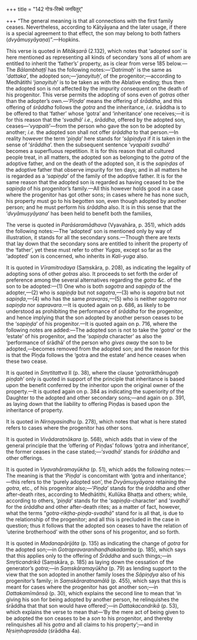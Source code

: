 +++
title = "142 गोत्र-रिक्थे जनयितुर्"

+++
“The general meaning is that all connections with the first family
ceases. Nevertheless, according to Kātyāyana and the later usage, if
there is a special agreement to that effect, the son may belong to both
fathers (*dvyāmuṣyāyaṇa*)”.—Hopkins.

This verse is quoted in *Mitākṣarā* (2.132), which notes that ‘adopted
son’ is here mentioned as representing all kinds of secondary ‘sons all
of whom are entitled to inherit the ‘father’s’ property, as is clear
from verse 185 below.—The *Bālambhaṭṭī* has the following
notes:—‘*Datrimaḥ*’ is the same as ‘*dattaka*’, the adopted
son;—‘*janayituḥ*’, of the progenitor;—according to Medhātithi
‘*janayituḥ*’ is to be taken as with the Ablative ending; thus then the
adopted son is not affected by the impurity consequent on the death of
his progenitor. This verse permits the adopting of sons even of *gotras*
other than the adopter’s own.—‘*Pīṇḍa*’ means the offering of *śrāddha*,
and this offering of *śrāddha* follows the *gotra* and the inheritance,
*i.e*. śrāddha is to be offered to that ‘father’ whose ‘gotra’ and
‘inheritance’ one receives;—it is for this reason that the ‘*svadhā*’
*i.e*., *śrāddha*, offered by the adopted son, ceases—‘*vyapaiti*’—from
the person who gave the son to be adopted by another; *i.e*. the adopted
son shall not offer *śrāddha* to that person.—In reality however the
term ‘*piṇḍa*’ here stands for ‘*sāpiṇḍya* if it is taken in the sense
of ‘*śrāddha*’. then the subsequent sentence ‘*vyapaiti svadhā*’ becomes
a superfluous repetition. It is for this reason that all cultured people
treat, in all matters, the adopted son as belonging to the *gotra* of
the adoptive father, and on the death of the adopted son, it is the
*sapiṇḍas* of the adoptive father that observe impurity for ten days;
and in all matters he is regarded as a ‘*sapiṇḍa*’ of the family of the
adoptive father. It is for the same reason that the adopted son is
regarded as having ceased to be the *sapiṇḍa* of his progenitor’s
family.—All this however holds good in a case where the progenitor has
got other sons; in cases where he has none such, his property must go to
his begotten son, even though adopted by another person; and he must
perform his *śrāddha* also. It is in this sense that the
‘*dvyāmuṣyāyana*’ has been held to benefit both the families,

The verse is quoted in *Parāśaramādhava* (Vyavahāra, p. 351), which adds
the following notes:—The ‘adopted’ son is mentioned only by way of
illustration, it stands for all the secondary sons.—Though there are
texts that lay down that the secondary sons are entitled to inherit the
property of the ‘father’, yet these must refer to other *Yugas*, except
so far as the ‘adopted’ son is concerned, who inherits in *Kali-yuga*
also.

It is quoted in *Vīramitrodaya* (Saṃskāra, p. 208), as indicating the
legality of adopting sons of other *gotras* also. It proceeds to set
forth the order of preference among the several alternatives regarding
the *gotra* &c. of the son to be adopted:—(1) One who is both *sagotra*
and *sapiṇḍa* of the adopter,—(2) who is *sapiṇḍa* but not
*sagotra*,—(3) who is *sagotra* but not *sapiṇḍa*,—(4) who has the same
*pravaras*,—(5) who is neither *sagotra* nor *sapiṇḍa* nor
*sapravara*.—It is quoted again on p. 686, as likely to be understood as
prohibiting the performance of *śrāddha* for the progenitor, and hence
implying that the son adopted by another person ceases to be the
‘*sapiṇḍa*’ of his progenitor.—It is quoted again on p. 716, where the
following notes are added:—The adopted son is not to take the ‘*gotra*’
or the ‘estate’ of his progenitor, and the ‘*sapiṇḍa* character’ as also
the ‘performance of śrādhā’ of the person who *gives away* the son to be
adopted,—becomes removed from the adopted son; and the reason for this
is that the Pīṇḍa follows the ‘gotra and the estate’ and hence ceases
when these two cease.

It is quoted in *Smṛtitattva* II (p. 38), where the clause
‘*gotrarikthānugaḥ piṇḍah*’ only is quoted in support of the principle
that inheritance is based upon the benefit conferred by the inheritor
upon the original owner of the property.—It is quoted again on p. 384 as
indicating the superiority of the Daughter to the adopted and other
secondary sons;—and again on p. 391, as laying down that the liability
to offering Piṇḍas is based upon the inheritance of property.

It is quoted in *Nirṇayasindhu* (p. 278), which notes that what is here
stated refers to cases where the progenitor has other sons.

It is quoted in *Vivādaratnākara* (p. 568), which adds that in view of
the general principle that the ‘offering of Piṇḍas’ follows ‘gotra and
inheritance’, the former ceases in the case stated;—‘*svadhā*’ stands
for *śrāddha* and other offerings.

It is quoted in *Vyavahāramayūkha* (p. 51), which adds the following
notes:—The meaning is that the ‘*Piṇḍa*’ is concomitant with ‘gotra and
inheritance’;—this refers to the ‘purely adopted son’, the
*Dvyāmuṣyāyaṇa* retaining the *gotra*, etc., of his progenitor
also;—‘*Piṇḍa*’ stands for the *śrāddha* and other after-death rites,
according to Medhātithi, Kullūka Bhaṭṭa and others; while, according to
others, ‘*piṇḍa*’ stands for the ‘*sapiṇḍa*-character’ and ‘*svadhā*’
for the *śrāddha* and other after-death rites; as a matter of fact,
however, what the terms “*gotra-rikṭha-piṇḍa-svadhā*” stand for is all
that, is due to the relationship of the progenitor; and all this is
precluded in the case in question; thus it follows that the adopted son
ceases to have the relation of ‘uterine brotherhood’ with the other sons
of his progenitor, and so forth.

It is quoted in *Madanapārijāta* (p. 135) as indicating the change of
*gotra* for the adopted son;—in *Gotrapravaranihandhakadamba* (p. 185),
which says that this applies only to the offering of *Śrāddha* and such
things;—in *Smṛticandrikā* (Saṃskāra, p. 185) as laying down the
cessation of the generator’s *gotra*;—in *Saṃskāramayūkha* (p. 79) as
lending support to the view that the son adopted in another family loses
the *Sāpiṇḍya* also of his progenitor’s family; in *Saṃskāraratnamālā*
(p. 455), which says that this is meant for cases where the progenitor
has got another son;—in *Dattakamīmānsā* (p. 30), which explains the
second line to mean that ‘in giving his son for being adopted by another
person, he relinquishes the śrāddha that that son would have
offered’;—in *Dattakacandrikā* (p. 53), which explains the verse to mean
that—‘By the mere act of being given to be adopted the son ceases to be
a *son* to his progenitor, and thereby relinquishes all his *gotra* and
all claims to his property’;—and in *Nṛsiṃhaprasāda* (śrāddha 4a).


